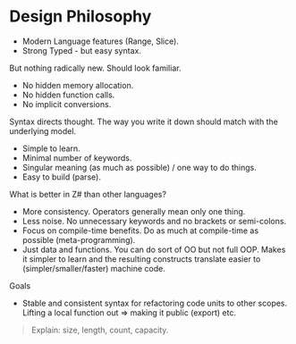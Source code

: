 # Design Philosophy

- Modern Language features (Range, Slice).
- Strong Typed - but easy syntax.

But nothing radically new. Should look familiar.

- No hidden memory allocation.
- No hidden function calls.
- No implicit conversions.

Syntax directs thought. The way you write it down should match with the underlying model.

- Simple to learn.
- Minimal number of keywords.
- Singular meaning (as much as possible) / one way to do things.
- Easy to build (parse).

What is better in Z# than other languages?

- More consistency. Operators generally mean only one thing.
- Less noise. No unnecessary keywords and no brackets or semi-colons.
- Focus on compile-time benefits. Do as much at compile-time as possible (meta-programming).
- Just data and functions. You can do sort of OO but not full OOP. Makes it simpler to learn and the resulting constructs translate easier to (simpler/smaller/faster) machine code.

Goals

- Stable and consistent syntax for refactoring code units to other scopes. Lifting a local function out => making it public (export) etc.

> Explain: size, length, count, capacity.
